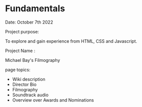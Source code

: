 # Fundamentals

Date: October 7th 2022

Project purpose: 

To explore and gain experience from  HTML, CSS and Javascript.


Project Name :  

Michael Bay's Filmography

page topics:

- Wiki description
- Director Bio
- Filmography 
- Soundtrack audio
- Overview over  Awards and Nominations



